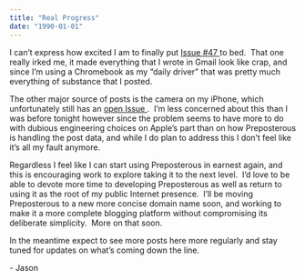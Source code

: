```yaml
---
title: "Real Progress"
date: "1990-01-01"
---
```


<div class="content">
<p>I can’t express how excited I am to finally put <a href="https://github.com/jjg/preposterous/issues/47" target="_blank"> Issue #47
</a> to bed.  That one really
irked me, it made everything that I wrote in Gmail look like crap, and since
I’m using a Chromebook as my “daily driver” that was pretty much everything of
substance that I posted.</p>
<p>The other major source of posts is the camera on my iPhone, which
unfortunately still has an <a href="https://github.com/jjg/preposterous/issues/48" target="_blank"> open Issue
</a> .  I’m less concerned about
this than I was before tonight however since the problem seems to have more to
do with dubious engineering choices on Apple’s part than on how Preposterous
is handling the post data, and while I do plan to address this I don’t feel
like it’s all my fault anymore.</p>
<p>Regardless I feel like I can start using Preposterous in earnest again, and
this is encouraging work to explore taking it to the next level.  I’d love to
be able to devote more time to developing Preposterous as well as return to
using it as the root of my public Internet presence.  I’ll be moving
Preposterous to a new more concise domain name soon, and working to make it a
more complete blogging platform without compromising its deliberate
simplicity.  More on that soon.</p>
<p>In the meantime expect to see more posts here more regularly and stay tuned
for updates on what’s coming down the line.</p>
<p>- Jason</p>
</div>
